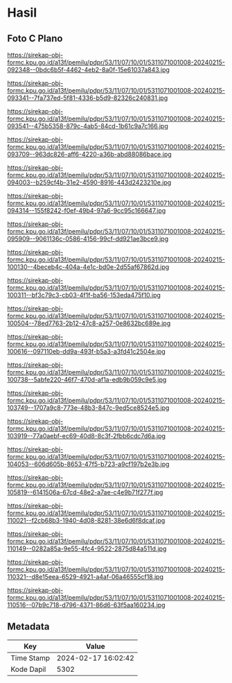 # Hasil

## Foto C Plano

https://sirekap-obj-formc.kpu.go.id/a13f/pemilu/pdpr/53/11/07/10/01/5311071001008-20240215-092348--0bdc6b5f-4462-4eb2-8a0f-15e61037a843.jpg

https://sirekap-obj-formc.kpu.go.id/a13f/pemilu/pdpr/53/11/07/10/01/5311071001008-20240215-093341--7fa737ed-5f81-4336-b5d9-82326c240831.jpg

https://sirekap-obj-formc.kpu.go.id/a13f/pemilu/pdpr/53/11/07/10/01/5311071001008-20240215-093541--475b5358-879c-4ab5-84cd-1b61c9a7c166.jpg

https://sirekap-obj-formc.kpu.go.id/a13f/pemilu/pdpr/53/11/07/10/01/5311071001008-20240215-093709--963dc826-aff6-4220-a36b-abd88086bace.jpg

https://sirekap-obj-formc.kpu.go.id/a13f/pemilu/pdpr/53/11/07/10/01/5311071001008-20240215-094003--b259cf4b-31e2-4590-8916-443d2423210e.jpg

https://sirekap-obj-formc.kpu.go.id/a13f/pemilu/pdpr/53/11/07/10/01/5311071001008-20240215-094314--155f8242-f0ef-49b4-97a6-9cc95c166647.jpg

https://sirekap-obj-formc.kpu.go.id/a13f/pemilu/pdpr/53/11/07/10/01/5311071001008-20240215-095909--9061136c-0586-4156-99cf-dd921ae3bce9.jpg

https://sirekap-obj-formc.kpu.go.id/a13f/pemilu/pdpr/53/11/07/10/01/5311071001008-20240215-100130--4beceb4c-404a-4e1c-bd0e-2d55af67862d.jpg

https://sirekap-obj-formc.kpu.go.id/a13f/pemilu/pdpr/53/11/07/10/01/5311071001008-20240215-100311--bf3c79c3-cb03-4f1f-ba56-153eda475f10.jpg

https://sirekap-obj-formc.kpu.go.id/a13f/pemilu/pdpr/53/11/07/10/01/5311071001008-20240215-100504--78ed7763-2b12-47c8-a257-0e8632bc689e.jpg

https://sirekap-obj-formc.kpu.go.id/a13f/pemilu/pdpr/53/11/07/10/01/5311071001008-20240215-100616--097110eb-dd9a-493f-b5a3-a3fd41c2504e.jpg

https://sirekap-obj-formc.kpu.go.id/a13f/pemilu/pdpr/53/11/07/10/01/5311071001008-20240215-100738--5abfe220-46f7-470d-af1a-edb9b059c9e5.jpg

https://sirekap-obj-formc.kpu.go.id/a13f/pemilu/pdpr/53/11/07/10/01/5311071001008-20240215-103749--1707a9c8-773e-48b3-847c-9ed5ce8524e5.jpg

https://sirekap-obj-formc.kpu.go.id/a13f/pemilu/pdpr/53/11/07/10/01/5311071001008-20240215-103919--77a0aebf-ec69-40d8-8c3f-2fbb6cdc7d6a.jpg

https://sirekap-obj-formc.kpu.go.id/a13f/pemilu/pdpr/53/11/07/10/01/5311071001008-20240215-104053--606d605b-8653-47f5-b723-a9cf197b2e3b.jpg

https://sirekap-obj-formc.kpu.go.id/a13f/pemilu/pdpr/53/11/07/10/01/5311071001008-20240215-105819--6141506a-67cd-48e2-a7ae-c4e9b71f277f.jpg

https://sirekap-obj-formc.kpu.go.id/a13f/pemilu/pdpr/53/11/07/10/01/5311071001008-20240215-110021--f2cb68b3-1940-4d08-8281-38e6d6f8dcaf.jpg

https://sirekap-obj-formc.kpu.go.id/a13f/pemilu/pdpr/53/11/07/10/01/5311071001008-20240215-110149--0282a85a-9e55-4fc4-9522-2875d84a511d.jpg

https://sirekap-obj-formc.kpu.go.id/a13f/pemilu/pdpr/53/11/07/10/01/5311071001008-20240215-110321--d8e15eea-6529-4921-a4af-06a46555cf18.jpg

https://sirekap-obj-formc.kpu.go.id/a13f/pemilu/pdpr/53/11/07/10/01/5311071001008-20240215-110516--07b9c718-d796-4371-86d6-63f5aa160234.jpg


## Metadata

| Key        | Value               |
| ---------- | ------------------- |
| Time Stamp | 2024-02-17 16:02:42 |
| Kode Dapil | 5302                |



